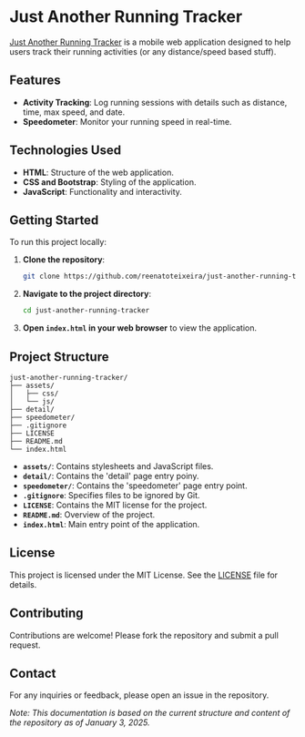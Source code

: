 # Just Another Running Tracker

[Just Another Running Tracker](https://reenatoteixeira.github.io/just-another-running-tracker/) is a mobile web application designed to help users track their running activities (or any distance/speed based stuff).

## Features

- **Activity Tracking**: Log running sessions with details such as distance, time, max speed, and date.
- **Speedometer**: Monitor your running speed in real-time.

## Technologies Used

- **HTML**: Structure of the web application.
- **CSS and Bootstrap**: Styling of the application.
- **JavaScript**: Functionality and interactivity.

## Getting Started

To run this project locally:

1. **Clone the repository**:
   ```bash
   git clone https://github.com/reenatoteixeira/just-another-running-tracker.git
   ```

2. **Navigate to the project directory**:
   ```bash
   cd just-another-running-tracker
   ```

3. **Open `index.html` in your web browser** to view the application.

## Project Structure

```plaintext
just-another-running-tracker/
├── assets/
│   ├── css/
│   └── js/
├── detail/
├── speedometer/
├── .gitignore
├── LICENSE
├── README.md
└── index.html
```

- **`assets/`**: Contains stylesheets and JavaScript files.
- **`detail/`**: Contains the 'detail' page entry poiny.
- **`speedometer/`**: Contains the 'speedometer' page entry point.
- **`.gitignore`**: Specifies files to be ignored by Git.
- **`LICENSE`**: Contains the MIT license for the project.
- **`README.md`**: Overview of the project.
- **`index.html`**: Main entry point of the application.

## License

This project is licensed under the MIT License. See the [LICENSE](https://github.com/reenatoteixeira/just-another-running-tracker/blob/main/LICENSE) file for details.

## Contributing

Contributions are welcome! Please fork the repository and submit a pull request.

## Contact

For any inquiries or feedback, please open an issue in the repository.

*Note: This documentation is based on the current structure and content of the repository as of January 3, 2025.* 
